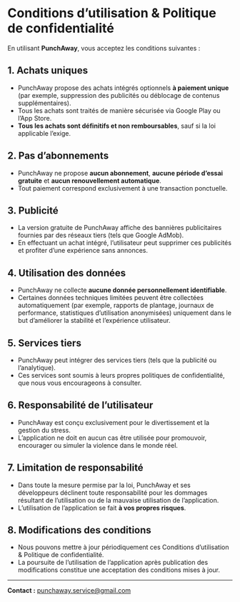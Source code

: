 # Conditions d’utilisation & Politique de confidentialité

En utilisant **PunchAway**, vous acceptez les conditions suivantes :

## 1. Achats uniques
- PunchAway propose des achats intégrés optionnels **à paiement unique** (par exemple, suppression des publicités ou déblocage de contenus supplémentaires).  
- Tous les achats sont traités de manière sécurisée via Google Play ou l’App Store.  
- **Tous les achats sont définitifs et non remboursables**, sauf si la loi applicable l’exige.  

## 2. Pas d’abonnements
- PunchAway ne propose **aucun abonnement**, **aucune période d’essai gratuite** et **aucun renouvellement automatique**.  
- Tout paiement correspond exclusivement à une transaction ponctuelle.  

## 3. Publicité
- La version gratuite de PunchAway affiche des bannières publicitaires fournies par des réseaux tiers (tels que Google AdMob).  
- En effectuant un achat intégré, l’utilisateur peut supprimer ces publicités et profiter d’une expérience sans annonces.  

## 4. Utilisation des données
- PunchAway ne collecte **aucune donnée personnellement identifiable**.  
- Certaines données techniques limitées peuvent être collectées automatiquement (par exemple, rapports de plantage, journaux de performance, statistiques d’utilisation anonymisées) uniquement dans le but d’améliorer la stabilité et l’expérience utilisateur.  

## 5. Services tiers
- PunchAway peut intégrer des services tiers (tels que la publicité ou l’analytique).  
- Ces services sont soumis à leurs propres politiques de confidentialité, que nous vous encourageons à consulter.  

## 6. Responsabilité de l’utilisateur
- PunchAway est conçu exclusivement pour le divertissement et la gestion du stress.  
- L’application ne doit en aucun cas être utilisée pour promouvoir, encourager ou simuler la violence dans le monde réel.  

## 7. Limitation de responsabilité
- Dans toute la mesure permise par la loi, PunchAway et ses développeurs déclinent toute responsabilité pour les dommages résultant de l’utilisation ou de la mauvaise utilisation de l’application.  
- L’utilisation de l’application se fait **à vos propres risques**.  

## 8. Modifications des conditions
- Nous pouvons mettre à jour périodiquement ces Conditions d’utilisation & Politique de confidentialité.  
- La poursuite de l’utilisation de l’application après publication des modifications constitue une acceptation des conditions mises à jour.  

---

**Contact :** [punchaway.service@gmail.com](mailto:punchaway.service@gmail.com)
